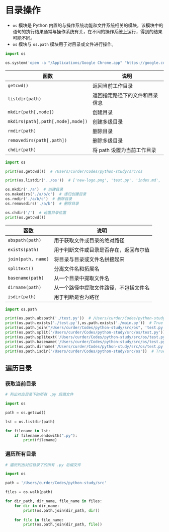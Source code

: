 # 目录操作

- `os` 模块是 Python 内置的与操作系统功能和文件系统相关的模块，该模块中的语句的执行结果通常与操作系统有关，在不同的操作系统上运行，得到的结果可能不同。
- `os` 模块与 `os.path` 模块用于对目录或文件进行操作。

```python
import os

os.system('open -a "/Applications/Google Chrome.app" "https://google.com.hk"')  # 打开电脑Chrome浏览器并输入 google 网址
```

| 函数                                | 说明               |
|-----------------------------------|------------------|
| `getcwd()`                        | 返回当前工作目录         |
| `listdir(path)`                   | 返回指定路径下的文件和目录信息  |
| `mkdir(path[,mode])`              | 创建目录             |
| `mkdirs(path[,path[,mode],mode])` | 创建多级目录           |
| `rmdir(path)`                     | 删除目录             |
| `removedirs(path[,path])`         | 删除多级目录           |
| `chdir(path)`                     | 将 path 设置为当前工作目录 |

```python
import os

print(os.getcwd())  # /Users/curder/Codes/python-study/src/os

print(os.listdir('../os'))  # ['new-logo.png', 'test.py', 'index.md', 'logo.png']

os.mkdir('./a')  # 创建目录
os.makedirs('./a/b/c')  # 递归创建目录
os.rmdir('./a/b/c')  # 删除目录
os.removedirs('./a/b')  # 删除目录

os.chdir('/')  # 设置目录位置
print(os.getcwd())
```

| 函数                 | 说明                  |
|--------------------|---------------------|
| `abspath(path)`    | 用于获取文件或目录的绝对路径      |
| `exists(path)`     | 用于判断文件或目录是否存在，返回布尔值 |
| `join(path, name)` | 将目录与目录或文件名拼接起来      |
| `splitext()`       | 分离文件名和拓展名           |
| `basename(path)`   | 从一个目录中提取文件名         |
| `dirname(path)`    | 从一个路径中提取文件路径，不包括文件名 |
| `isdir(path)`      | 用于判断是否为路径           |


```python
import os.path

print(os.path.abspath('./test.py'))  # /Users/curder/Codes/python-study/src/os/test.py
print(os.path.exists('./test.py'),os.path.exists('./main.py'))  # True False
print(os.path.join("/Users/curder/Codes/python-study/src/os", 'test.py'))  # /Users/curder/Codes/python-study/src/os/test.py
print(os.path.split('/Users/curder/Codes/python-study/src/os/test.py'))  # ('/Users/curder/Codes/python-study/src/os', 'test.py')
print(os.path.splitext('/Users/curder/Codes/python-study/src/os/test.py'))  # ('/Users/curder/Codes/python-study/src/os/test', '.py')
print(os.path.basename('/Users/curder/Codes/python-study/src/os/test.py'))  # test.py
print(os.path.dirname('/Users/curder/Codes/python-study/src/os/test.py'))  # /Users/curder/Codes/python-study/src/os
print(os.path.isdir('/Users/curder/Codes/python-study/src/os'))  # True
```

## 遍历目录

### 获取当前目录

```python
# 列出对应目录下的所有 .py 后缀文件

import os

path = os.getcwd()

lst = os.listdir(path)

for filename in lst:
    if filename.endswith(".py"):
        print(filename)
```


### 遍历所有目录
```python
# 遍历列出对应目录下的所有 .py 后缀文件

import os

path = '/Users/curder/Codes/python-study/src'

files = os.walk(path)

for dir_path, dir_name, file_name in files:
    for dir in dir_name:
        print(os.path.join(dir_path, dir))
        
    for file in file_name:
        print(os.path.join(dir_path, file))
```